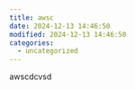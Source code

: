 ```yaml
---
title: awsc
date: 2024-12-13 14:46:50
modified: 2024-12-13 14:46:50
categories:
  - uncategorized
---
```



<!-- wp:paragraph -->
<p>awscdcvsd</p>
<!-- /wp:paragraph -->